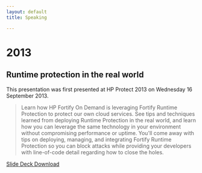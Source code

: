 ```yaml
---
layout: default
title: Speaking

---
```


#  2013

## Runtime protection in the real world

This presentation was first presented at HP Protect 2013 on Wednesday 16 September 2013.

>Learn how HP Fortify On Demand is leveraging Fortify Runtime Protection to protect our own cloud services. See tips and techniques learned from deploying Runtime Protection in the real world, and learn how you can leverage the same technology in your environment without compromising performance or uptime. You'll come away with tips on deploying, managing, and integrating Fortify Runtime Protection so you can block attacks while providing your developers with line-of-code detail regarding how to close the holes.

[Slide Deck Download](http://data.brooksgarrett.com/collateral/decks/protect2013_1298_runtime_protection_in_the_real_world.pptx)

